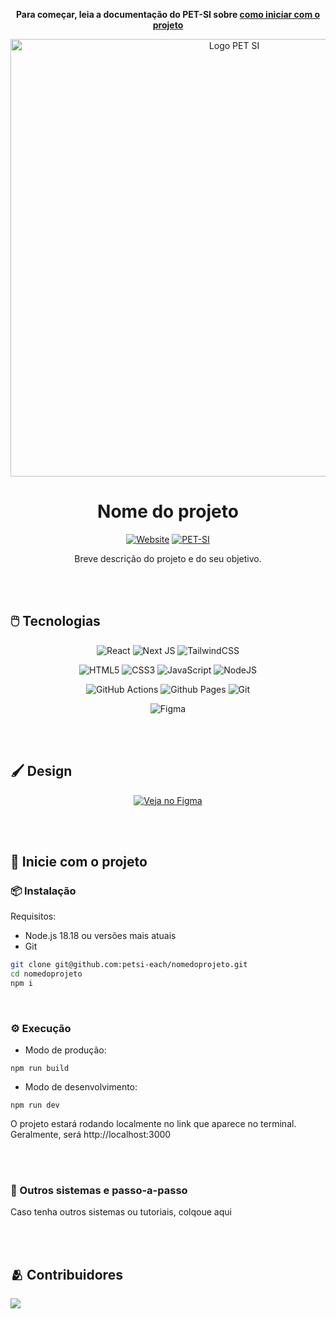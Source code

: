 <!-- Troque as informações do pet e do repositório para as informações do seu projeto -->

<div align="center">

<b> Para começar, leia a documentação do PET-SI sobre <a href="" target="_blank">como iniciar com o projeto</a> </b>

<img src="http://www.each.usp.br/petsi/wp-content/uploads/2020/03/cropped-logo-pet-si-horizontal-1024x215.png" alt="Logo PET SI" width="700">

<h1> Nome do projeto </h1>

[![Website](https://img.shields.io/website-up-down-green-red/http/monip.org.svg)](https://petsi-each.github.io/pet-sites-boilerplate/)
[![PET-SI](https://img.shields.io/badge/Instagram-PET%20SI-darkred)](https://www.instagram.com/petsieach/)


Breve descrição do projeto e do seu objetivo.

</div>


<br/><br/>


## 🖱️ Tecnologias

<div align="center">

![React](https://img.shields.io/badge/react-%2320232a.svg?style=for-the-badge&logo=react&logoColor=%2361DAFB)
![Next JS](https://img.shields.io/badge/Next-black?style=for-the-badge&logo=next.js&logoColor=white)
![TailwindCSS](https://img.shields.io/badge/tailwindcss-%2338B2AC.svg?style=for-the-badge&logo=tailwind-css&logoColor=white)


![HTML5](https://img.shields.io/badge/html5-%23E34F26.svg?style=for-the-badge&logo=html5&logoColor=white)
![CSS3](https://img.shields.io/badge/css3-%231572B6.svg?style=for-the-badge&logo=css3&logoColor=white)
![JavaScript](https://img.shields.io/badge/javascript-%23323330.svg?style=for-the-badge&logo=javascript&logoColor=%23F7DF1E)
![NodeJS](https://img.shields.io/badge/node.js-6DA55F?style=for-the-badge&logo=node.js&logoColor=white)

![GitHub Actions](https://img.shields.io/badge/github%20actions-%232671E5.svg?style=for-the-badge&logo=githubactions&logoColor=white)
![Github Pages](https://img.shields.io/badge/github%20pages-121013?style=for-the-badge&logo=github&logoColor=white)
![Git](https://img.shields.io/badge/git-%23F05033.svg?style=for-the-badge&logo=git&logoColor=white)

![Figma](https://img.shields.io/badge/figma-%23F24E1E.svg?style=for-the-badge&logo=figma&logoColor=white)

</div>
<br/><br/>


## 🖌️ Design

<div align="center">
    
[![Veja no Figma](https://img.shields.io/badge/Figma-Ver%20design-darkred?logo=figma&logoColor=f5f5f5)](linkdofigma)


</div>

<br/><br/>

## 🚀 Inicie com o projeto

### 📦 Instalação

Requisitos: 
- Node.js 18.18 ou versões mais atuais
- Git

```bash
git clone git@github.com:petsi-each/nomedoprojeto.git
cd nomedoprojeto
npm i
```

<br/>

### ⚙️ Execução

- Modo de produção:
```
npm run build
```


- Modo de desenvolvimento:
```
npm run dev
```
O projeto estará rodando localmente no link que aparece no terminal. Geralmente, será http://localhost:3000

<br/><br/>

### 📓 Outros sistemas e passo-a-passo

Caso tenha outros sistemas ou tutoriais, colqoue aqui

<br/><br/>

## 🫂 Contribuidores

<a href = "https://github.com/petsi-each/pet-sites-boilerplate/contributors">
  <img src = "https://contrib.rocks/image?repo=petsi-each/pet-sites-boilerplate"/>
</a>

